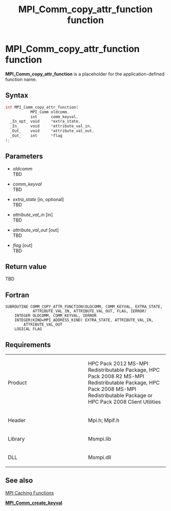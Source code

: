 ﻿---
title: MPI_Comm_copy_attr_function function
TOCTitle: MPI_Comm_copy_attr_function function
ms:assetid: fc983377-ed92-4f7e-b50d-06283c14eb6d
ms:mtpsurl: https://msdn.microsoft.com/en-us/library/Dn473260(v=VS.85)
ms:contentKeyID: 59360806
ms.date: 03/28/2018
mtps_version: v=VS.85
f1_keywords:
- COMM_COPY_ATTR_FUNCTION
- mpi/COMM_COPY_ATTR_FUNCTION
- mpi/MPI_Comm_copy_attr_function
- MPI_Comm_copy_attr_function
- mpif/COMM_COPY_ATTR_FUNCTION
- mpif/MPI_Comm_copy_attr_function
dev_langs:
- C++
- C
---

# MPI\_Comm\_copy\_attr\_function function

**MPI\_Comm\_copy\_attr\_function** is a placeholder for the application-defined function name.

## Syntax

``` c++
int MPI_Comm_copy_attr_function(
           MPI_Comm oldcomm,
           int      comm_keyval,
  _In_opt_ void     *extra_state,
  _In_     void     *attribute_val_in,
  _Out_    void     *attribute_val_out,
  _Out_    int      *flag
);
```

## Parameters

  - *oldcomm*  
    TBD

  - *comm\_keyval*  
    TBD

  - *extra\_state* \[in, optional\]  
    TBD

  - *attribute\_val\_in* \[in\]  
    TBD

  - *attribute\_val\_out* \[out\]  
    TBD

  - *flag* \[out\]  
    TBD

## Return value

TBD

## Fortran

    SUBROUTINE COMM_COPY_ATTR_FUNCTION(OLDCOMM, COMM_KEYVAL, EXTRA_STATE,
                ATTRIBUTE_VAL_IN, ATTRIBUTE_VAL_OUT, FLAG, IERROR)
        INTEGER OLDCOMM, COMM_KEYVAL, IERROR
        INTEGER(KIND=MPI_ADDRESS_KIND) EXTRA_STATE, ATTRIBUTE_VAL_IN,
            ATTRIBUTE_VAL_OUT
        LOGICAL FLAG

## Requirements

<table>
<colgroup>
<col style="width: 50%" />
<col style="width: 50%" />
</colgroup>
<tbody>
<tr class="odd">
<td><p>Product</p></td>
<td><p>HPC Pack 2012 MS-MPI Redistributable Package, HPC Pack 2008 R2 MS-MPI Redistributable Package, HPC Pack 2008 MS-MPI Redistributable Package or HPC Pack 2008 Client Utilities</p></td>
</tr>
<tr class="even">
<td><p>Header</p></td>
<td>Mpi.h;
Mpif.h</td>
</tr>
<tr class="odd">
<td><p>Library</p></td>
<td>Msmpi.lib</td>
</tr>
<tr class="even">
<td><p>DLL</p></td>
<td>Msmpi.dll</td>
</tr>
</tbody>
</table>


## See also

[MPI Caching Functions](mpi-caching-functions.md)

[**MPI\_Comm\_create\_keyval**](mpi-comm-create-keyval-function.md)

